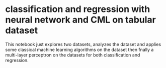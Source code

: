 # classification and regression with neural network and CML on tabular dataset
This notebook just explores two datasets, analyzes the dataset and applies some classical 
machine learning algorithms on the dataset then fnally a multi-layer perceptron on the datasets
for both classification and regression.
